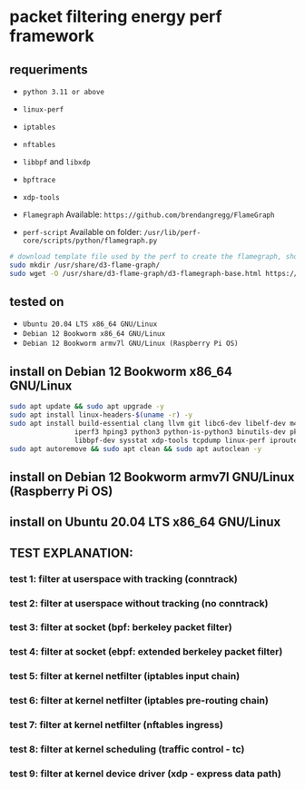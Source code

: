 # packet filtering energy perf framework

## requeriments
- `python 3.11 or above`
- `linux-perf`
- `iptables`
- `nftables`
- `libbpf` and `libxdp`
- `bpftrace`
- `xdp-tools`

- `Flamegraph` Available: `https://github.com/brendangregg/FlameGraph`
- `perf-script` Available on folder: `/usr/lib/perf-core/scripts/python/flamegraph.py`

```sh
# download template file used by the perf to create the flamegraph, should exit a deb packet but there is no
sudo mkdir /usr/share/d3-flame-graph/
sudo wget -O /usr/share/d3-flame-graph/d3-flamegraph-base.html https://cdn.jsdelivr.net/npm/d3-flame-graph@4/dist/templates/d3-flamegraph-base.html
```

## tested on
- `Ubuntu 20.04 LTS x86_64 GNU/Linux`
- `Debian 12 Bookworm x86_64 GNU/Linux`
- `Debian 12 Bookworm armv7l GNU/Linux (Raspberry Pi OS)`

## install on Debian 12 Bookworm x86_64 GNU/Linux
```sh
sudo apt update && sudo apt upgrade -y
sudo apt install linux-headers-$(uname -r) -y
sudo apt install build-essential clang llvm git libc6-dev libelf-dev m4 libpcap-dev \
                iperf3 hping3 python3 python-is-python3 binutils-dev pkg-config wget \
                libbpf-dev sysstat xdp-tools tcpdump linux-perf iproute2 bpftrace -y
sudo apt autoremove && sudo apt clean && sudo apt autoclean -y
```

## install on Debian 12 Bookworm armv7l GNU/Linux (Raspberry Pi OS)

## install on Ubuntu 20.04 LTS x86_64 GNU/Linux

## TEST EXPLANATION:
### test 1: filter at userspace with tracking (conntrack)
### test 2: filter at userspace without tracking (no conntrack)
### test 3: filter at socket (bpf: berkeley packet filter)
### test 4: filter at socket (ebpf: extended berkeley packet filter)
### test 5: filter at kernel netfilter (iptables input chain)
### test 6: filter at kernel netfilter (iptables pre-routing chain)
### test 7: filter at kernel netfilter (nftables ingress)
### test 8: filter at kernel scheduling (traffic control - tc)
### test 9: filter at kernel device driver (xdp - express data path)

